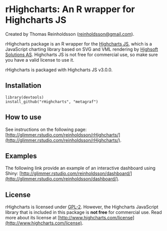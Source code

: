 # rHighcharts: An R wrapper for Highcharts JS

Created by Thomas Reinholdsson (<reinholdsson@gmail.com>).

rHighcharts package is an R wrapper for the [Highcharts JS](https://github.com/highslide-software/highcharts.com), which is a JavaScript charting library based on SVG and VML rendering by [Highsoft Solutions AS](http://highsoft.com/). Highcharts JS is not free for commercial use, so make sure you have a valid license to use it.

rHighcharts is packaged with Highcharts JS v3.0.0.

## Installation

    library(devtools)
    install_github("rHighcharts", "metagraf")
    
## How to use

See instructions on the following page: [http://glimmer.rstudio.com/reinholdsson/rHighcharts/](http://glimmer.rstudio.com/reinholdsson/rHighcharts/).

## Examples

The following link provide an example of an interactive dashboard using Shiny: [http://glimmer.rstudio.com/reinholdsson/dashboard/](http://glimmer.rstudio.com/reinholdsson/dashboard/).

## License

rHighcharts is licensed under [GPL-2](http://www.gnu.org/licenses/gpl-2.0.html). However, the Highcharts JavaScript library that is included in this package is **not free** for commercial use. Read more about its license at [http://www.highcharts.com/license](http://www.highcharts.com/license).
